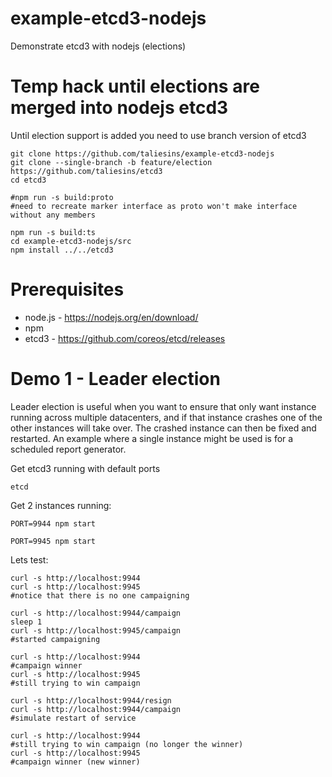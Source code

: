 # example-etcd3-nodejs

Demonstrate etcd3 with nodejs (elections)

# Temp hack until elections are merged into nodejs etcd3
Until election support is added you need to use branch version of etcd3
```
git clone https://github.com/taliesins/example-etcd3-nodejs
git clone --single-branch -b feature/election https://github.com/taliesins/etcd3
cd etcd3

#npm run -s build:proto
#need to recreate marker interface as proto won't make interface without any members

npm run -s build:ts
cd example-etcd3-nodejs/src
npm install ../../etcd3
```
# Prerequisites

* node.js - https://nodejs.org/en/download/
* npm
* etcd3 - https://github.com/coreos/etcd/releases

# Demo 1 - Leader election

Leader election is useful when you want to ensure that only want instance running across multiple datacenters, and if that instance crashes one of the other instances will take over. The crashed instance can then be fixed and restarted. An example where a single instance might be used is for a scheduled report generator.

Get etcd3 running with default ports 
```
etcd
```

Get 2 instances running:
```
PORT=9944 npm start
```
```
PORT=9945 npm start
```

Lets test:
```
curl -s http://localhost:9944
curl -s http://localhost:9945
#notice that there is no one campaigning

curl -s http://localhost:9944/campaign
sleep 1
curl -s http://localhost:9945/campaign
#started campaigning

curl -s http://localhost:9944
#campaign winner 
curl -s http://localhost:9945
#still trying to win campaign

curl -s http://localhost:9944/resign
curl -s http://localhost:9944/campaign
#simulate restart of service

curl -s http://localhost:9944
#still trying to win campaign (no longer the winner)
curl -s http://localhost:9945
#campaign winner (new winner) 
```
